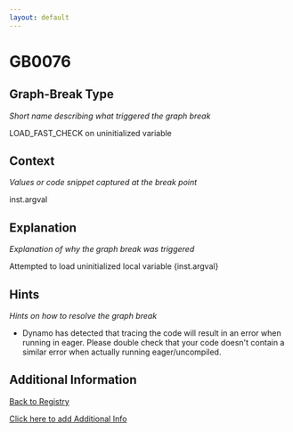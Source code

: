```yaml
---
layout: default
---
```

# GB0076

## Graph-Break Type
*Short name describing what triggered the graph break*

LOAD_FAST_CHECK on uninitialized variable

## Context
*Values or code snippet captured at the break point*

inst.argval

## Explanation
*Explanation of why the graph break was triggered*

Attempted to load uninitialized local variable {inst.argval}

## Hints
*Hints on how to resolve the graph break*

- Dynamo has detected that tracing the code will result in an error when running in eager. Please double check that your code doesn't contain a similar error when actually running eager/uncompiled.


## Additional Information

<!-- ADDITIONAL INFORMATION START - Add custom information below this line -->

<!-- ADDITIONAL INFORMATION END -->

[Back to Registry](../index.html)

[Click here to add Additional Info](https://github.com/pytorch-labs/compile-graph-break-site/edit/main/docs/gb/gb0076.md)
